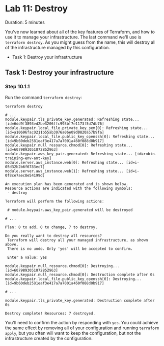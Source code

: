 # Lab 11: Destroy

Duration: 5 minutes

You've now learned about all of the key features of Terraform, and how to use it
to manage your infrastructure. The last command we'll use is `terraform
destroy`. As you might guess from the name, this will destroy all of the
infrastructure managed by this configuration.

- Task 1: Destroy your infrastructure

## Task 1: Destroy your infrastructure

### Step 10.1.1

Run the command `terraform destroy`:

```shell
terraform destroy
```

```text
# ...
module.keypair.tls_private_key.generated: Refreshing state... [id=6dd9f3893ed2be3206ffc993bf7e1173f5d7db76]
module.keypair.local_file.private_key_pem[0]: Refreshing state... [id=a10696fac0211b55ab3076a06e09d0820a57b9fa]
module.keypair.local_file.public_key_openssh[0]: Refreshing state... [id=9b60deb2581eaf3e417a7a7001a460f088d0b917]
module.keypair.null_resource.chmod[0]: Refreshing state... [id=6079893051072852963]
module.keypair.aws_key_pair.generated: Refreshing state... [id=robin-training-env-ant-key]
module.server.aws_instance.web[0]: Refreshing state... [id=i-05d32b2b6f6783ec7]
module.server.aws_instance.web[1]: Refreshing state... [id=i-0f8ce7aec8e54199d]

An execution plan has been generated and is shown below.
Resource actions are indicated with the following symbols:
 - destroy

Terraform will perform the following actions:

 # module.keypair.aws_key_pair.generated will be destroyed

# ...

Plan: 0 to add, 0 to change, 7 to destroy.

Do you really want to destroy all resources?
 Terraform will destroy all your managed infrastructure, as shown above.
 There is no undo. Only 'yes' will be accepted to confirm.

 Enter a value: yes

module.keypair.null_resource.chmod[0]: Destroying... [id=6079893051072852963]
module.keypair.null_resource.chmod[0]: Destruction complete after 0s
module.keypair.local_file.public_key_openssh[0]: Destroying... [id=9b60deb2581eaf3e417a7a7001a460f088d0b917]

# ...

module.keypair.tls_private_key.generated: Destruction complete after 0s

Destroy complete! Resources: 7 destroyed.
```

You'll need to confirm the action by responding with `yes`. You could achieve
the same effect by removing all of your configuration and running `terraform
apply`, but you often will want to keep the configuration, but not the
infrastructure created by the configuration.

